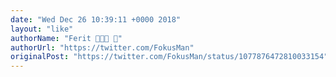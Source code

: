```yaml
---
date: "Wed Dec 26 10:39:11 +0000 2018"
layout: "like"
authorName: "Ferit 🌟🕌🥙 🌙"
authorUrl: "https://twitter.com/FokusMan"
originalPost: "https://twitter.com/FokusMan/status/1077876472810033154"
---
```

